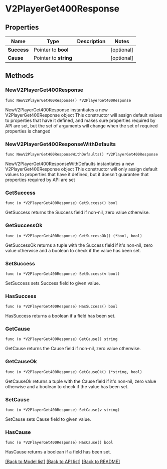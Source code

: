 # V2PlayerGet400Response

## Properties

Name | Type | Description | Notes
------------ | ------------- | ------------- | -------------
**Success** | Pointer to **bool** |  | [optional] 
**Cause** | Pointer to **string** |  | [optional] 

## Methods

### NewV2PlayerGet400Response

`func NewV2PlayerGet400Response() *V2PlayerGet400Response`

NewV2PlayerGet400Response instantiates a new V2PlayerGet400Response object
This constructor will assign default values to properties that have it defined,
and makes sure properties required by API are set, but the set of arguments
will change when the set of required properties is changed

### NewV2PlayerGet400ResponseWithDefaults

`func NewV2PlayerGet400ResponseWithDefaults() *V2PlayerGet400Response`

NewV2PlayerGet400ResponseWithDefaults instantiates a new V2PlayerGet400Response object
This constructor will only assign default values to properties that have it defined,
but it doesn't guarantee that properties required by API are set

### GetSuccess

`func (o *V2PlayerGet400Response) GetSuccess() bool`

GetSuccess returns the Success field if non-nil, zero value otherwise.

### GetSuccessOk

`func (o *V2PlayerGet400Response) GetSuccessOk() (*bool, bool)`

GetSuccessOk returns a tuple with the Success field if it's non-nil, zero value otherwise
and a boolean to check if the value has been set.

### SetSuccess

`func (o *V2PlayerGet400Response) SetSuccess(v bool)`

SetSuccess sets Success field to given value.

### HasSuccess

`func (o *V2PlayerGet400Response) HasSuccess() bool`

HasSuccess returns a boolean if a field has been set.

### GetCause

`func (o *V2PlayerGet400Response) GetCause() string`

GetCause returns the Cause field if non-nil, zero value otherwise.

### GetCauseOk

`func (o *V2PlayerGet400Response) GetCauseOk() (*string, bool)`

GetCauseOk returns a tuple with the Cause field if it's non-nil, zero value otherwise
and a boolean to check if the value has been set.

### SetCause

`func (o *V2PlayerGet400Response) SetCause(v string)`

SetCause sets Cause field to given value.

### HasCause

`func (o *V2PlayerGet400Response) HasCause() bool`

HasCause returns a boolean if a field has been set.


[[Back to Model list]](../README.md#documentation-for-models) [[Back to API list]](../README.md#documentation-for-api-endpoints) [[Back to README]](../README.md)


